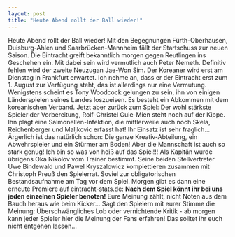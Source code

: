 ```yaml
---
layout: post
title: "Heute Abend rollt der Ball wieder!"
---
```


Heute Abend rollt der Ball wieder! Mit den Begegnungen Fürth-Oberhausen, Duisburg-Ahlen und Saarbrücken-Mannheim fällt der Startschuss zur neuen Saison. Die Eintracht greift bekanntlich morgen gegen Reutlingen ins Geschehen ein. Mit dabei sein wird vermutlich auch Peter Nemeth. Definitiv fehlen wird der zweite Neuzugan Jae-Won Sim. Der Koreaner wird erst am Dienstag in Frankfurt erwartet. Ich nehme an, dass er der Eintracht erst zum 1. August zur Verfügung steht, das ist allerdings nur eine Vermutung. Wenigstens scheint es Tony Woodcock gelungen zu sein, ihn von einigen Länderspielen seines Landes loszueisen. Es besteht ein Abkommen mit dem koreanischen Verband. Jetzt aber zurück zum Spiel: Der wohl stärkste Spieler der Vorbereitung, Rolf-Christel Guie-Mien steht noch auf der Kippe. Ihn plagt eine Salmonellen-Infektion, die mittlerweile auch noch Skela, Reichenberger und Maljkovic erfasst hat! Ihr Einsatz ist sehr fraglich... Ärgerlich ist das natürlich schon: Die ganze Kreativ-Abteilung, ein Abwehrspieler und ein Stürmer am Boden! Aber die Mannschaft ist auch so stark genug! Ich bin so was von heiß auf das Spiel!!! Als Kapitän wurde übrigens Oka Nikolov vom Trainer bestimmt. Seine beiden Stellvertreter Uwe Bindewald und Pawel Kryszalowicz komplettieren zusammen mit Christoph Preuß den Spielerrat. Soviel zur obligatorischen Bestandsaufnahme am Tag vor dem Spiel. Morgen gibt es dann eine erneute Premiere auf eintracht-stats.de: **Nach dem Spiel könnt ihr bei uns jeden einzelnen Spieler benoten!** Eure Meinung zählt, nicht Noten aus dem Bauch heraus wie beim Kicker... Sagt den Spielern mit eurer Stimme die Meinung: Überschwängliches Lob oder vernichtende Kritik - ab morgen kann jeder Spieler hier die Meinung der Fans erfahren! Das solltet ihr euch nicht entgehen lassen...
